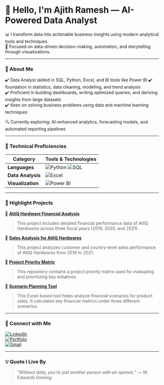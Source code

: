 # 👋 Hello, I'm Ajith Ramesh — AI-Powered Data Analyst

📊 I transform data into actionable business insights using modern analytical tools and techniques.  
🎯 Focused on data-driven decision-making, automation, and storytelling through visualizations.

---

### 💼 About Me
✔️ Data Analyst skilled in SQL, Python, Excel, and BI tools like Power BI 
✔️ foundation in statistics, data cleaning, modeling, and trend analysis  
✔️ Proficient in building dashboards, writing optimized queries, and deriving insights from large datasets  
✔️ Keen on solving business problems using data and machine learning techniques  

🔍 Currently exploring: AI-enhanced analytics, forecasting models, and automated reporting pipelines

---

### 🧰 Technical Proficiencies

| Category              | Tools & Technologies                                                                                                                                  |
|-----------------------|--------------------------------------------------------------------------------------------------------------------------------------------------------|
| **Languages**         | ![Python](https://img.shields.io/badge/Python-3776AB?style=flat&logo=python&logoColor=white) ![SQL](https://img.shields.io/badge/SQL-CC2927?style=flat&logo=Microsoft-SQL-Server&logoColor=white)  |
| **Data Analysis**     |  ![Excel](https://img.shields.io/badge/Excel-217346?style=flat&logo=microsoft-excel&logoColor=white) |
| **Visualization**     |  ![Power BI](https://img.shields.io/badge/PowerBI-F2C811?style=flat&logo=Power-BI&logoColor=black) |


---

### 🚀 Highlight Projects

📌 [**AtliQ Hardware Financial Analysis**](https://github.com/Ajith-data-analyst/AtliQ-Hardware-Financial-Analysis)  
> This project includes detailed financial performance data of AtliQ Hardwares across three fiscal years (2019, 2020, and 2021). 

📌 [**Sales Analysis for AtliQ Hardwares**](https://github.com/Ajith-data-analyst/sales-analysis-AtliQ-hardware)  
> This project analyzes customer and country-level sales performance of AtliQ Hardwares from 2019 to 2021.

📌 [**Project Priority Matrix**](https://github.com/Ajith-data-analyst/Project-Priority-Matrix)  
> This repository contains a project priority matrix used for evaluating and prioritizing key initiatives. 

📌 [**Scenario Planning Tool**](https://github.com/Ajith-data-analyst/scenario-planning-tool)  
> This Excel-based tool helps analyze financial scenarios for product sales. It calculates key financial metrics under three different scenarios.


---


### 🔗 Connect with Me

[![LinkedIn](https://img.shields.io/badge/LinkedIn-0A66C2?style=for-the-badge&logo=linkedin&logoColor=white)](https://www.linkedin.com/in/ajith-data-analyst-814845315/)  
[![Portfolio](https://img.shields.io/badge/Portfolio-000000?style=for-the-badge&logo=firefox&logoColor=white)](https://ajith2139.github.io/portfolio.github.io/home.html)  
[![Gmail](https://img.shields.io/badge/Gmail-D14836?style=for-the-badge&logo=gmail&logoColor=white)](mailto:ajithramesh2020@gmail.com)


---

### 💡 Quote I Live By
> _“Without data, you're just another person with an opinion.” — W. Edwards Deming_

